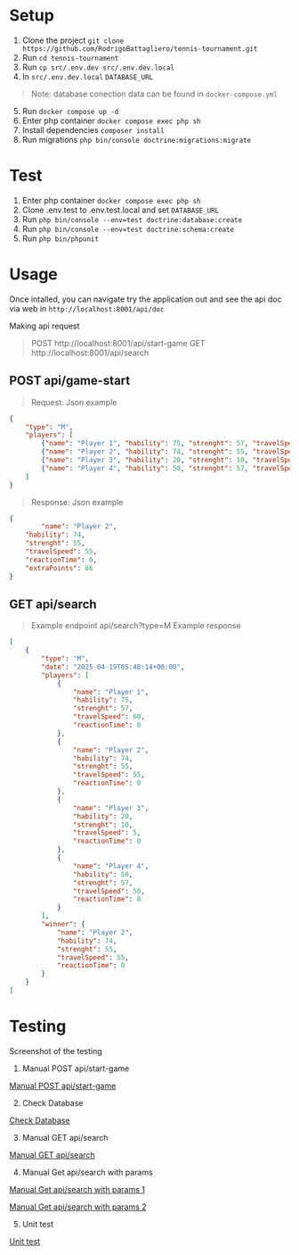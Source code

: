 # Setup

1. Clone the project `git clone https://github.com/RodrigoBattagliero/tennis-tournament.git`
2. Run `cd tennis-tournament`
3. Run `cp src/.env.dev src/.env.dev.local`
4. In `src/.env.dev.local` `DATABASE_URL`
> Note: database conection data can be found in `docker-compose.yml`
5. Run `docker compose up -d`
6. Enter php container `docker compose exec php sh`
7. Install dependencies `composer install`
9. Run migrations `php bin/console doctrine:migrations:migrate`

# Test
1. Enter php container `docker compose exec php sh`
2. Clone .env.test to .env.test.local and set `DATABASE_URL`
2. Run `php bin/console --env=test doctrine:database:create`
3. Run `php bin/console --env=test doctrine:schema:create`
4. Run `php bin/phpunit`

# Usage
Once intalled, you can navigate try the application out and see the api doc via web in `http://localhost:8001/api/doc`

Making api request

> POST http://localhost:8001/api/start-game
> GET http://localhost:8001/api/search

## POST api/game-start

> Request: Json example
```json
{
    "type": "M",
    "players": [
        {"name": "Player 1", "hability": 75, "strenght": 57, "travelSpeed": 60, "reactionTime": 0},
        {"name": "Player 2", "hability": 74, "strenght": 55, "travelSpeed": 55, "reactionTime": 0},
        {"name": "Player 3", "hability": 20, "strenght": 10, "travelSpeed": 5, "reactionTime": 0},
        {"name": "Player 4", "hability": 50, "strenght": 57, "travelSpeed": 50, "reactionTime": 0}
    ]
}
```

> Response: Json example
```json
{
    	"name": "Player 2",
	"hability": 74,
	"strenght": 55,
	"travelSpeed": 55,
	"reactionTime": 0,
	"extraPoints": 86
}
```

## GET api/search
> Example endpoint api/search?type=M
> Example response 
```json
[
	{
		"type": "M",
		"date": "2025-04-19T05:48:14+00:00",
		"players": [
			{
				"name": "Player 1",
				"hability": 75,
				"strenght": 57,
				"travelSpeed": 60,
				"reactionTime": 0
			},
			{
				"name": "Player 2",
				"hability": 74,
				"strenght": 55,
				"travelSpeed": 55,
				"reactionTime": 0
			},
			{
				"name": "Player 3",
				"hability": 20,
				"strenght": 10,
				"travelSpeed": 5,
				"reactionTime": 0
			},
			{
				"name": "Player 4",
				"hability": 50,
				"strenght": 57,
				"travelSpeed": 50,
				"reactionTime": 0
			}
		],
		"winner": {
			"name": "Player 2",
			"hability": 74,
			"strenght": 55,
			"travelSpeed": 55,
			"reactionTime": 0
		}
	}
]

```


# Testing
Screenshot of the testing

1. Manual POST api/start-game

[Manual POST api/start-game](https://drive.google.com/file/d/1eCIC6oZkAAGzsqkAoEjJGEQbwVtwFTLR/view?usp=sharing)

2. Check Database

[Check Database](https://drive.google.com/file/d/1GJM88iQTRE92N6p33V-75bM1ACQPKH3Y/view?usp=sharing)

3. Manual GET api/search

[Manual GET api/search](https://drive.google.com/file/d/1333tJfxtcQNUS2iK7UEku_hHq-lPqlaa/view?usp=sharing)

4. Manual Get api/search with params

[Manual Get api/search with params 1](https://drive.google.com/file/d/12kY71w3k3TJNl5X9mFtsbaBhD1TXkde6/view?usp=sharing)

[Manual Get api/search with params 2](https://drive.google.com/file/d/1mF-VjyCMOrbH51TBzkQj5xsDox87O9xu/view?usp=sharing)

5. Unit test

[Unit test](https://drive.google.com/file/d/1TTCsDdlhb5tEpv4wCgBTDrDvv9NayVDA/view?usp=sharing)
